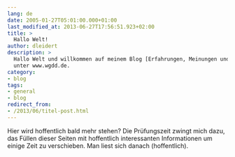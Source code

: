 ```yaml
---
lang: de
date: 2005-01-27T05:01:00.000+01:00
last_modified_at: 2013-06-27T17:56:51.923+02:00
title: >
  Hallo Welt!
author: dleidert
description: >
  Hallo Welt und willkommen auf meinem Blog [Erfahrungen, Meinungen und Halluzinationen]
  unter www.wgdd.de.
category:
- blog
tags:
- general
- blog
redirect_from:
- /2013/06/titel-post.html
---
```


Hier wird hoffentlich bald mehr stehen? Die Prüfungszeit zwingt mich dazu, das Füllen dieser Seiten mit hoffentlich interessanten Informationen um einige Zeit zu verschieben. Man liest sich danach (hoffentlich).
